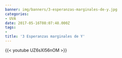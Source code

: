 ```yaml
---
banner: img/banners/3-esperanzas-marginales-de-y.jpg
categories:
- UVA
date: 2017-05-16T08:07:48.000Z
tags:
- 
title: '3 Esperanzas marginales de Y'
---
```




{{< youtube UZ6sXI56nOM >}}
